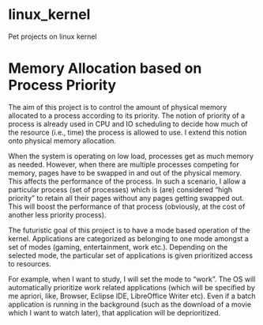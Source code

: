 # linux_kernel
Pet projects on linux kernel

Memory Allocation based on Process Priority
===========================================
The aim of this project is to control the amount of physical memory allocated to a process according
to its priority. The notion of priority of a process is already used in CPU and IO scheduling to
decide how much of the resource (i.e., time) the process is allowed to use. I extend this notion onto
physical memory allocation.

When the system is operating on low load, processes get as much memory as needed. However,
when there are multiple processes competing for memory, pages have to be swapped in and out of
the physical memory. This affects the performance of the process. In such a scenario, I allow a
particular process (set of processes) which is (are) considered “high priority” to retain all their
pages without any pages getting swapped out. This will boost the performance of that process
(obviously, at the cost of another less priority process).

The futuristic goal of this project is to have a mode based operation of the kernel. Applications are
categorized as belonging to one mode amongst a set of modes (gaming, entertainment, work etc.).
Depending on the selected mode, the particular set of applications is given prioritized access to
resources.

For example, when I want to study, I will set the mode to “work”. The OS will automatically
prioritize work related applications (which will be specified by me apriori, like, Browser, Eclipse
IDE, LibreOffice Writer etc). Even if a batch application is running in the background (such as the
download of a movie which I want to watch later), that application will be deprioritized. 

